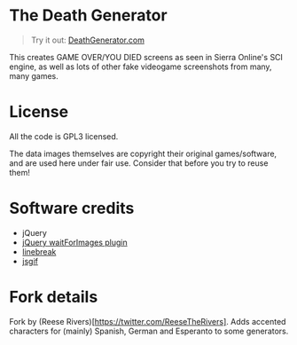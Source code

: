 The Death Generator
=============================

> Try it out: [DeathGenerator.com](http://deathgenerator.com)

This creates GAME OVER/YOU DIED screens as seen in Sierra Online's SCI engine,
as well as lots of other fake videogame screenshots from many, many games.

License
=============================
All the code is GPL3 licensed.

The data images themselves are copyright their original games/software, 
and are used here under fair use. Consider that before you try to reuse them!

Software credits
=============================
* jQuery
* [jQuery waitForImages plugin](https://github.com/alexanderdickson/waitForImages)
* [linebreak](https://github.com/devongovett/linebreak)
* [jsgif](https://github.com/antimatter15/jsgif)

Fork details
=============================
Fork by (Reese Rivers)[https://twitter.com/ReeseTheRivers]. Adds accented characters for (mainly) Spanish, German and Esperanto to some generators.
